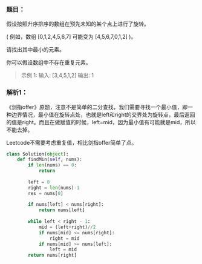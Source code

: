 ### 题目：
假设按照升序排序的数组在预先未知的某个点上进行了旋转。

( 例如，数组 [0,1,2,4,5,6,7] 可能变为 [4,5,6,7,0,1,2] )。

请找出其中最小的元素。

你可以假设数组中不存在重复元素。

>示例 1:
输入: [3,4,5,1,2]
输出: 1

### 解析1：
《剑指offer》原题，注意不是简单的二分查找，我们需要寻找一个最小值，即一种边界情况，最小值在旋转点处，也就是left和right的交界处为旋转点，最后返回的值是right。而且在做赋值的时候，left=mid，因为最小值有可能就是mid，所以不能去掉。

Leetcode不需要考虑重复值，相比剑指offer简单了点。
```python
class Solution(object):
    def findMin(self, nums):
        if len(nums) == 0:
            return
            
        left = 0
        right = len(nums)-1
        res = nums[0]
        
        if nums[left] < nums[right]:
            return nums[left]
        
        while left < right - 1:
            mid = (left+right)//2
            if nums[mid] <= nums[right]:
                right = mid
            if nums[mid] >= nums[left]:
                left = mid
        return nums[right]     
```